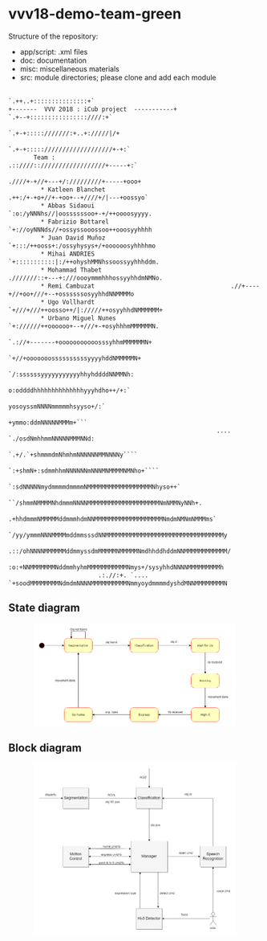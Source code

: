 # vvv18-demo-team-green

Structure of the repository:
  - app/script: .xml files
  - doc: documentation
  - misc: miscellaneous materials
  - src: module directories; please clone and add each module

```
                                                                         `.++..+:::::::::::::::+`
+-------  VVV 2018 : iCub project  -----------+                        `.+--+::::::::::::::::////:+`
                                                                      `.+-+:::::///////:+..+://///|/+
                                                                     `.+-+:::::///////////////////+-+:`
       Team :                                                       .::////:://////////////////+-----+:`
                                                                   .////+-+//+---+/://///////+-----+ooo+
         * Katleen Blanchet                                       .++:/+-+o+//+-+oo+--+////+/|---+oossyo`
         * Abbas Sidaoui                                         `:o:/yNNNhs//|oossssssoo+-+/++oooosyyyy.
         * Fabrizio Bottarel                                    `+://oyNNNds//+ossyssooossoo++ooosyyhhhh
         * Juan David Muñoz                                    `+:::/++ooss+:/ossyhysys+/+oooooosyhhhhmo
         * Mihai ANDRIES                                      `+:::::::::::|:/++ohyshMMNhssoossyyhhhddm.
         * Mohammad Thabet                                    .///////::+---+:///oooymmmhhhossyyhhdmNMNo.
         * Remi Cambuzat                                      .//+----+//+oo+///+--+ossssssosyyhhdNNMMMMo
         * Ugo Vollhardt                                      `+///+///++oosso++/|://///++osyyhhdNMMMMMM+
         * Urbano Miguel Nunes                                 `+://////++oooooo+--+///+-+osyhhhmMMMMMMN.
                                                                `.://+-------+ooooooooooosssyhhmMMMMMMN+
                                                                  `+//+ooooooossssssssssyyyyhddNMMMMMN+
                                                                   `/:ssssssyyyyyyyyyyyhhyhddddNNMMNh:
                                                                   o:oddddhhhhhhhhhhhhhhyyyhdho++/+:`
                                                                   yosoyssmNNNNmmmmmhsyyso+/:`
                                                                   +ymmo:ddmNNNNNMMMm+```
                                                          .... `./osdNmhhmmNNNNNMMMNNd:
                                                       `.+/.`+shmmmdmNhmhmNNNNNNMMNNNNy````
                                                   `:+shmN+:sdmmhhmNNNNNNmNNNMNMMMMNMNho+````
                                                `:sdNNNNNmydmmmmdmmmmNMMMMMMMMMMMMMMMMMMNhyso++`
                                            ``/shmmNMMMMNhdmmmNNNNMMMMMMMMMMMMMMMMMMMMNmNMMNyNNh+.
                                          .+hhdmmmNMMMMMddmmmhdmNNMMMMMMMMMMMMMMMMMMMNmdmNMNmNMMMms`
                                       `/yy/ymmmNNNMMMMmddmmsssdNNMMMMMMMMMMMMMMMMMMMMMMMMMMMMMMMMMy
                                       .::/ohNNNNMMMMMMddmmyssdmMMMMMNMMMMMNmdhhddhddmNNMMMMMMMMMMMM/
                                         :o:+NNMMMMMMMNddmmhyhmMMMMMMMMMMMNmys+/sysyhhdNNNNMMMMMMMMMh
                         .:.//:+. `.... `+soodMMMMMMMMNdmdmNNNNMMMMMMMMMMNmmyoydmmmmdyshdMNNMMMMMMMMN

```

## State diagram 
<p align="center">
<img src="/doc/img/StateDiagram.png" alt="State diagram of the application" width="80%" style="display: block;vertical-align: middle;
    margin-left: auto;
    margin-right: auto;">
</p>
    


## Block diagram 
<p align="center">
<img src="/doc/img/BlockDiagram.png" alt="Bloxk diagram of the application" width="80%" style="display: block,vertical-align: middle;
    margin-left: auto;
    margin-right: auto;">
</p>
